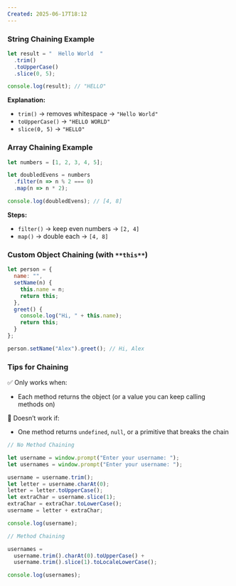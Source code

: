 ```yaml
---
Created: 2025-06-17T18:12
---
```

### **String Chaining Example**

```JavaScript
let result = "  Hello World  "
  .trim()
  .toUpperCase()
  .slice(0, 5);

console.log(result); // "HELLO"
```

**Explanation:**

- `trim()` → removes whitespace → `"Hello World"`
- `toUpperCase()` → `"HELLO WORLD"`
- `slice(0, 5)` → `"HELLO"`

  

### **Array Chaining Example**

```JavaScript
let numbers = [1, 2, 3, 4, 5];

let doubledEvens = numbers
  .filter(n => n % 2 === 0)
  .map(n => n * 2);

console.log(doubledEvens); // [4, 8]
```

**Steps:**

- `filter()` → keep even numbers → `[2, 4]`
- `map()` → double each → `[4, 8]`

  

### **Custom Object Chaining (with** `**this**`**)**

```JavaScript
let person = {
  name: "",
  setName(n) {
    this.name = n;
    return this;
  },
  greet() {
    console.log("Hi, " + this.name);
    return this;
  }
};

person.setName("Alex").greet(); // Hi, Alex
```

  

### Tips for Chaining

✅ Only works when:

- Each method returns the object (or a value you can keep calling methods on)

🚫 Doesn’t work if:

- One method returns `undefined`, `null`, or a primitive that breaks the chain

  

```JavaScript
// No Method Chaining

let username = window.prompt("Enter your username: ");
let usernames = window.prompt("Enter your username: ");

username = username.trim();
let letter = username.charAt(0);
letter = letter.toUpperCase();
let extraChar = username.slice(1);
extraChar = extraChar.toLowerCase();
username = letter + extraChar;

console.log(username);

// Method Chaining

usernames =
  username.trim().charAt(0).toUpperCase() +
  username.trim().slice(1).toLocaleLowerCase();

console.log(usernames);
```